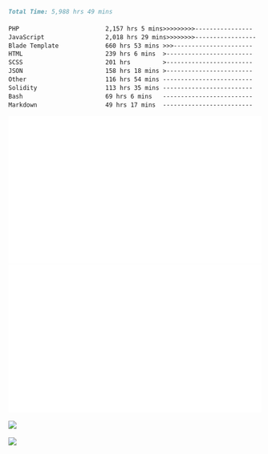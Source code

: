 <!--START_SECTION:waka-->

```markdown
Total Time: 5,988 hrs 49 mins

PHP                        2,157 hrs 5 mins>>>>>>>>>----------------   35.33 %
JavaScript                 2,018 hrs 29 mins>>>>>>>>-----------------   33.06 %
Blade Template             660 hrs 53 mins >>>----------------------   10.82 %
HTML                       239 hrs 6 mins  >------------------------   03.92 %
SCSS                       201 hrs         >------------------------   03.29 %
JSON                       158 hrs 18 mins >------------------------   02.59 %
Other                      116 hrs 54 mins -------------------------   01.91 %
Solidity                   113 hrs 35 mins -------------------------   01.86 %
Bash                       69 hrs 6 mins   -------------------------   01.13 %
Markdown                   49 hrs 17 mins  -------------------------   00.81 %
```

<!--END_SECTION:waka-->

![](https://raw.githubusercontent.com/DrMaxis/github-stats-transparent/output/generated/overview.svg)
![](https://raw.githubusercontent.com/DrMaxis/github-stats-transparent/output/generated/languages.svg)

![](https://git-readme-stats-drmaxis-projects.vercel.app/api?username=drmaxis&show_icons=true&theme=outrun&count_private=true&show=reviews,discussions_started,discussions_answered,prs_merged,prs_merged_percentage&custom_title=2024%20Github%20Rank)
 
<a href="https://count.getloli.com/"><img src="https://count.getloli.com/get/@:maxis-the-alchemist?theme=rule34"></a>
<!-- https://count.getloli.com/get/@alchemist?theme=rule34 -->
<br>
